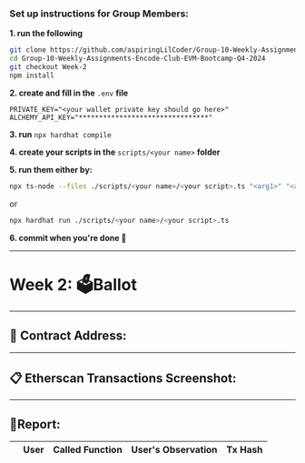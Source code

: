 ### Set up instructions for Group Members:
**1. run the following**
```sh
git clone https://github.com/aspiringLilCoder/Group-10-Weekly-Assignments-Encode-Club-EVM-Bootcamp-Q4-2024.git
cd Group-10-Weekly-Assignments-Encode-Club-EVM-Bootcamp-Q4-2024
git checkout Week-2
npm install
```
**2. create and fill in the** `.env` **file**
```env
PRIVATE_KEY="<your wallet private key should go here>"
ALCHEMY_API_KEY="********************************"
```
**3. run** `npx hardhat compile`

**4. create your scripts in the** `scripts/<your name>` **folder**

**5. run them either by:**
```sh
npx ts-node --files ./scripts/<your name>/<your script>.ts "<arg1>" "<arg2>" "<arg3>"
```
or
```sh
npx hardhat run ./scripts/<your name>/<your script>.ts 
```
**6. commit when you're done 💖**

---

# Week 2: 🗳️Ballot

---

## 📍 Contract Address: 

---

## 📋 Etherscan Transactions Screenshot:

---

## 📄Report:

|  | User         | Called Function | User's Observation | Tx Hash                  |
|--|--------------|-----------------|-------------|--------------------------|

